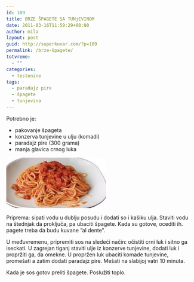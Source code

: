 ```yaml
---
id: 109
title: BRZE ŠPAGETE SA TUNjEVINOM
date: 2011-03-16T11:59:29+00:00
author: mila
layout: post
guid: http://superkuvar.com/?p=109
permalink: /brze-špagete/
totvreme:
  - ""
categories:
  - testenine
tags:
  - paradajz pire
  - špagete
  - tunjevina
---
```

Potrebno je:

  * pakovanje špageta
  * konzerva tunjevine u ulju (komadi)
  * paradajz pire (300 grama)
  * manja glavica crnog luka

<img class="alignnone size-medium wp-image-846" title="brzespagete" src="/wp-content/uploads/2011/03/brzespagete-e1306842971637.jpg" alt="" width="267" height="135" /> 

Priprema: sipati vodu u dublju posudu i dodati so i kašiku ulja. Staviti vodu na štednjak da proključa, pa ubaciti špagete. Kada su gotove, ocediti ih.  pagete treba da budu kuvane &#8221;al dente&#8221;.

U međuvremenu, pripremiti sos na sledeći način: očistiti crni luk i sitno ga iseckati. U zagrejan tiganj staviti ulje iz konzerve tunjevine, dodati luk i propržiti ga, da omekne. U propržen luk ubaciti komade tunjevine, promešati a zatim dodati paradajz pire. Mešati na slabijoj vatri 10 minuta.

Kada je sos gotov preliti špagete. Poslužiti toplo.

